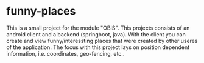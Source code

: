 # funny-places
This is a small project for the module "OBIS". This projects consists of an android client and a backend (springboot, java). With the client you can create and view funny/interessting places that were created by other useres of the application. The focus with this project lays on position dependent information, i.e. coordinates, geo-fencing, etc..
